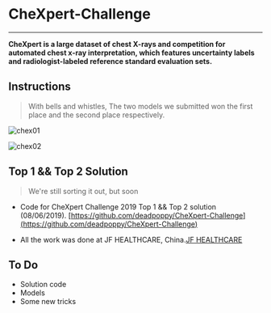 # CheXpert-Challenge
---------------
**CheXpert is a large dataset of chest X-rays and competition for automated chest x-ray interpretation, which features uncertainty labels and radiologist-labeled reference standard evaluation sets.**
## Instructions
> With bells and whistles, The two models we submitted won the first place and the second place respectively.

![chex01](https://github.com/deadpoppy/CheXpert-Challenge/blob/master/image/chex000.png)

![chex02](https://github.com/deadpoppy/CheXpert-Challenge/blob/master/image/chex001.png)
## Top 1 && Top 2 Solution
> We're still sorting it out, but soon

* Code for CheXpert Challenge 2019 Top 1 && Top 2 solution (08/06/2019).
[https://github.com/deadpoppy/CheXpert-Challenge](https://github.com/deadpoppy/CheXpert-Challenge)

* All the work was done at JF HEALTHCARE, China.[JF HEALTHCARE](http://www.jfhealthcare.com/#home)

## To Do
* Solution code
* Models
* Some new tricks